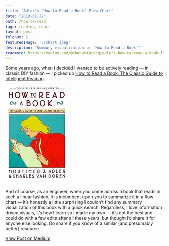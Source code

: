 ```yaml
---
title: "Adler’s 'How to Read a Book' Flow Chart"
date: "2019-01-22"
path: /how-to-read
tags: reading, chart
layout: post
foldnum: 2
featuredImage: './chart.jpeg'
description: "Summary visualization of 'How to Read a Book'"
readmore: https://medium.com/@shahamfarooq/adlers-how-to-read-a-book-flow-chart-cb4547c26be1
---
```



Some years ago, when I decided I wanted to be actively reading — in classic DIY fashion — I picked up [How to Read a Book: The Classic Guide to Intelligent Reading](https://www.goodreads.com/book/show/567610.How_to_Read_a_Book).

![](./bookpic.jpeg)

And of course, as an engineer, when you come across a book that reads in such a linear fashion, it is incumbent upon you to summarize it in a flow chart — it’s honestly a little surprising I couldn’t find any summary visualization of this book with a quick search. Regardless, I love information driven visuals, it’s how I learn so I made my own — it’s not the best and could do with a few edits after all these years, but thought I’d share it for anyone else looking. Do share if you know of a similar (and presumably better) resource.

[View Post on Medium][MediumPost]

[MediumPost]: https://medium.com/@shahamfarooq/adlers-how-to-read-a-book-flow-chart-cb4547c26be1 "Adler’s 'How to Read a Book' Flow Chart"